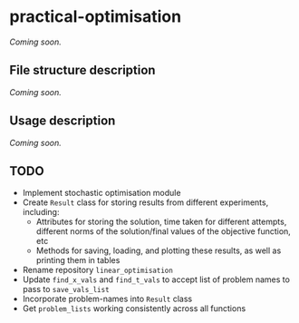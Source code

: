 
# practical-optimisation

*Coming soon.*

## File structure description

*Coming soon.*

## Usage description

*Coming soon.*

## TODO

- Implement stochastic optimisation module
- Create `Result` class for storing results from different experiments, including:
  - Attributes for storing the solution, time taken for different attempts, different norms of the solution/final values of the objective function, etc
  - Methods for saving, loading, and plotting these results, as well as printing them in tables
- Rename repository `linear_optimisation`
- Update `find_x_vals` and `find_t_vals` to accept list of problem names to pass to `save_vals_list`
- Incorporate problem-names into `Result` class
- Get `problem_lists` working consistently across all functions
